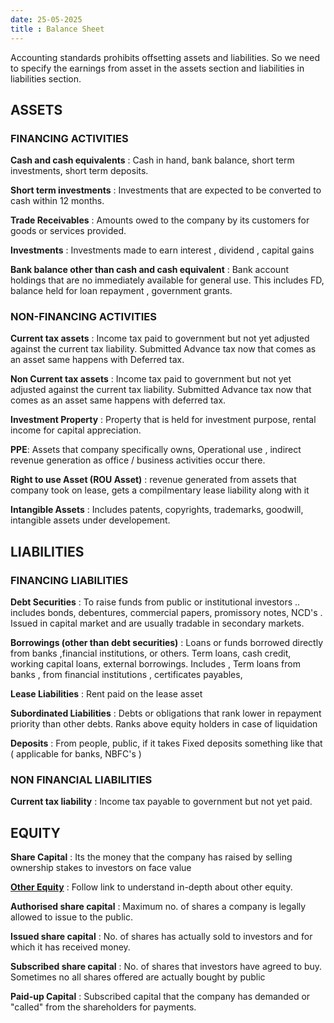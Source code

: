```yaml
---
date: 25-05-2025
title : Balance Sheet
---
```


Accounting standards prohibits offsetting assets and liabilities. So we need to specify the earnings from asset in the assets section and liabilities in liabilities section.


## ASSETS

### FINANCING ACTIVITIES

**Cash and cash equivalents** : Cash in hand, bank balance, short term investments, short term deposits.

**Short term investments** : Investments that are expected to be converted to cash within 12 months.

**Trade Receivables** : Amounts owed to the company by its customers for goods or services provided.

**Investments** : Investments made to earn interest , dividend , capital gains 

**Bank balance other than cash and cash equivalent** : Bank account holdings that are no immediately available for general use. This includes FD, balance held for loan repayment , government grants. 



### NON-FINANCING ACTIVITIES 

**Current tax assets** : Income tax paid to government but not yet adjusted against the current tax liability. Submitted Advance tax now that comes as an asset same happens with Deferred tax. 

**Non Current tax assets** : Income tax paid to government but not yet adjusted against the current tax liability. Submitted Advance tax now that comes as an asset same happens with deferred tax.

**Investment Property** : Property that is held for investment purpose, rental income for capital appreciation.

**PPE**: Assets that company specifically owns, Operational use , indirect revenue generation as office / business activities occur there.

**Right to use Asset (ROU Asset)** : revenue generated from assets that company took on lease, gets a compilmentary lease liability along with it 

**Intangible Assets** : Includes patents, copyrights, trademarks, goodwill, intangible assets under developement. 




## LIABILITIES


### FINANCING LIABILITIES

**Debt Securities** : To raise funds from public or institutional investors .. includes bonds, debentures, commercial papers, promissory notes, NCD's . Issued in capital market and are usually tradable in secondary markets.

**Borrowings (other than debt securities)** : Loans or funds borrowed directly from banks ,financial institutions, or others. Term loans, cash credit, working capital loans, external borrowings. Includes , Term loans from banks , from financial institutions , certificates payables, 


**Lease Liabilities** : Rent paid on the lease asset 


**Subordinated Liabilities** : Debts or obligations that rank lower in repayment priority than other debts. Ranks above equity holders in case of liquidation 


**Deposits** : From people, public, if it takes Fixed deposits something like that ( applicable for banks, NBFC's ) 


### NON FINANCIAL LIABILITIES


**Current tax liability** : Income tax payable to government but not yet paid.



## EQUITY 

**Share Capital** : Its the money that the company has raised by selling ownership stakes to investors on face value


[**Other Equity**](balance_sheet/other_equity.md) : Follow link to understand in-depth about other equity.


**Authorised share capital** : Maximum no. of shares a company is legally allowed to issue to the public.


**Issued share capital** : No. of shares has actually sold to investors and for which it has received money.


**Subscribed share capital** : No. of shares that investors have agreed to buy. Sometimes no  all shares offered are actually bought by public


**Paid-up Capital** : Subscribed capital that the company has demanded or "called" from the shareholders for payments. 


